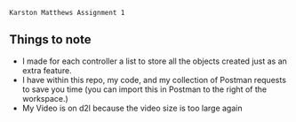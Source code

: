 `Karston Matthews Assignment 1`

## Things to note
  - I made for each controller a list to store all the objects created just as an extra feature.
  - I have within this repo, my code, and my collection of Postman requests to save you time (you can import this in Postman to the right of the workspace.)
  - My Video is on d2l because the video size is too large again
